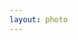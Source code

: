 ```yaml
---
layout: photo
---
```

<head>
<script type="text/javascript" src="/lib/jquery/index.js?v=2.1.3"></script>
<script type="text/javascript" src="/lib/jquery_lazyload/jquery.lazyload.js?v=1.9.7"></script>
<script type="text/javascript" src="/lib/photo/photo.js"></script>
<script type="text/javascript" src="/lib/fancybox/source/jquery.fancybox.pack.js?v=2.1.5"></script>
<script  type="text/javascript">window.onload = function(){initPhoto();};</script>
<link rel="stylesheet" type="text/css" href="/css/photo/photo.css" />
<link type="text/css" href="/lib/fancybox/source/jquery.fancybox.css" rel="stylesheet">
</head>
<ul id="wrap"></ul>